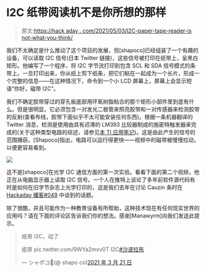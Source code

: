 # I2C 纸带阅读机不是你所想的那样

> 原文:[https://hack aday . com/2021/05/03/I2C-paper-tape-reader-is not-what-you-think/](https://hackaday.com/2021/05/03/i2c-paper-tape-reader-is-not-what-you-think/)

我们不太确定是什么推动了这个项目的发展，但[shapoco]已经组装了一个有趣的设备，可以读取 I2C 信号(日本 Twitter 链接)，这些信号被打印在纸带上，呈黑白矩形。他编写了一个程序，将 I2C 字节流打印到包含 SCL 和 SDA 信号模式的条带上。一旦打印出来，你从纸上剪下纸条，把它们粘在一起成为一个长片，形成一个完整的信息——在这种情况下，命令到一个小 LCD 屏幕上，屏幕上会显示短语“你好，磁带 I2C”。

我们不确定胶带穿过的穿孔板底部用环氧树脂粘合的那个矩形小部件里到底有什么。但是很明显，它必须包含一对发光二极管来照亮胶带和一对传感器来检测胶带的反射(查看布线，胶带下面似乎不太可能安装任何东西)。根据一条机器翻译的 Twitter 消息，检测是使用由具有迟滞的 LM393 比较器制成的施密特触发器来完成的(关于这种类型电路的综述，请参见[本 TI 应用笔记](https://www.ti.com/lit/ug/tidu020a/tidu020a.pdf))。这是由此产生的信号的范围捕获。[Shapoco]指出，电路可以运行得更快——视频中的磁带被慢慢拉动，以便更容易看到。

![](../Images/ec79bbf5ef4395ae6f6f06279340a07e.png)

这不是[shapoco]在光学 I2C 通信方面的第一次实验。看看下面的第二个视频，他正在从电脑显示器上读取 I2C 信号。一个人在推特上谈论了多年前软件源代码有时是如何在旧字节杂志上光学打印的，这是我们去年在讨论 Cauzin 条时在 [Hackaday 播客#049](https://hackaday.com/2020/01/10/hackaday-podcast-049-tiny-machine-learning-basement-battery-bonanza-and-does-this-uranium-feel-hot/) 中谈到的话题。

除了很酷，并且可能作为一种教育设备有所帮助，这种技术现在有任何现实世界的应用吗？请在下面的评论区告诉我们你的想法。感谢[Manawyrm]向我们发送此提示。

> 纸带 I2C，动了
> 
> 纸带 pic.twitter.com/9WYa2mxv0T I2C[#沙波拉布](https://twitter.com/hashtag/shapolab?src=hash&ref_src=twsrc%5Etfw)
> 
> — シャポコ🌵(@ shapo co)[2021 年 3 月 21 日](https://twitter.com/shapoco/status/1373534314961326092?ref_src=twsrc%5Etfw)